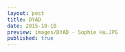 ```yaml
---
layout: post
title: DYAD
date: 2015-10-10
preview: images/DYAD - Sophie Hu.JPG
published: true
---
```

